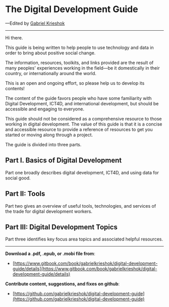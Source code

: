 # The Digital Development Guide

—Edited by [Gabriel Krieshok](http://gabrielkrieshok.com)

---

Hi there.

This guide is being written to help people to use technology and data in order to bring about positive social change.

The information, resources, toolkits, and links provided are the result of many peoples' experiences working in the field—be it domestically in their country, or internationally around the world.

This is an open and ongoing effort, so please help us to develop its contents!

The content of the guide favors people who have some familiarity with Digital Development, ICT4D, and international development, but should be accessible and engaging to everyone.

This guide should not be considered as a comprehensive resource to those working in digital development. The value of this guide is that it is a concise and accessible resource to provide a reference of resources to get you started or moving along through a project.

The guide is divided into three parts.

## Part I. Basics of Digital Development

Part one broadly describes digital development, ICT4D, and using data for social good.

## Part II: Tools

Part two gives an overview of useful tools, technologies, and services of the trade for digital development workers.

## Part III: Digital Development Topics

Part three identifies key focus area topics and associated helpful resources.

---

**Download a .pdf, .epub, or .mobi file from**:

* [https://www.gitbook.com/book/gabrielkrieshok/digital-development-guide/details](https://www.gitbook.com/book/gabrielkrieshok/digital-development-guide/details)

**Contribute content, suggestions, and fixes on github**:

* [https://github.com/gabrielkrieshok/digital-development-guide](https://github.com/gabrielkrieshok/digital-development-guide)



